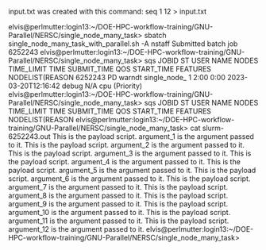 input.txt was created with this command: seq 1 12 > input.txt

elvis@perlmutter:login13:~/DOE-HPC-workflow-training/GNU-Parallel/NERSC/single_node_many_task> sbatch single_node_many_task_with_parallel.sh -A nstaff
Submitted batch job 6252243
elvis@perlmutter:login13:~/DOE-HPC-workflow-training/GNU-Parallel/NERSC/single_node_many_task> sqs
JOBID            ST USER      NAME          NODES TIME_LIMIT       TIME  SUBMIT_TIME          QOS             START_TIME           FEATURES       NODELIST(REASON
6252243          PD warndt    single_node_  1           2:00       0:00  2023-03-20T12:16:42  debug           N/A                  cpu            (Priority)     
elvis@perlmutter:login13:~/DOE-HPC-workflow-training/GNU-Parallel/NERSC/single_node_many_task> sqs
JOBID            ST USER      NAME          NODES TIME_LIMIT       TIME  SUBMIT_TIME          QOS             START_TIME           FEATURES       NODELIST(REASON
elvis@perlmutter:login13:~/DOE-HPC-workflow-training/GNU-Parallel/NERSC/single_node_many_task> cat slurm-6252243.out 
This is the payload script. argument_1 is the argument passed to it.
This is the payload script. argument_2 is the argument passed to it.
This is the payload script. argument_3 is the argument passed to it.
This is the payload script. argument_4 is the argument passed to it.
This is the payload script. argument_5 is the argument passed to it.
This is the payload script. argument_6 is the argument passed to it.
This is the payload script. argument_7 is the argument passed to it.
This is the payload script. argument_8 is the argument passed to it.
This is the payload script. argument_9 is the argument passed to it.
This is the payload script. argument_10 is the argument passed to it.
This is the payload script. argument_11 is the argument passed to it.
This is the payload script. argument_12 is the argument passed to it.
elvis@perlmutter:login13:~/DOE-HPC-workflow-training/GNU-Parallel/NERSC/single_node_many_task> 
